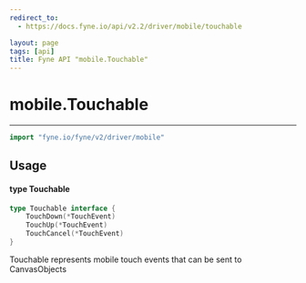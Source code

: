```yaml
---
redirect_to:
  - https://docs.fyne.io/api/v2.2/driver/mobile/touchable

layout: page
tags: [api]
title: Fyne API "mobile.Touchable"
---
```



# mobile.Touchable
---
```go
import "fyne.io/fyne/v2/driver/mobile"
```

## Usage

#### type Touchable

```go
type Touchable interface {
	TouchDown(*TouchEvent)
	TouchUp(*TouchEvent)
	TouchCancel(*TouchEvent)
}
```

Touchable represents mobile touch events that can be sent to CanvasObjects

